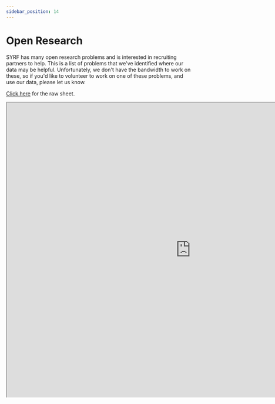 ```yaml
---
sidebar_position: 14
---
```




# Open Research

SYRF has many open research problems and is interested in recruiting partners to help.
This is a list of problems that we've identified where our data may be helpful.
Unfortunately, we don't have the bandwidth to work on these, so if you'd like to volunteer to work on one
of these problems, and use our data, please let us know.

[Click here](https://docs.google.com/spreadsheets/d/1z8BeIdkwlA_vDgYxCTBH7Gir5MIDM98eLgxQGFufC9w/edit?usp=sharing) for the raw sheet.

<iframe width="1000" height="800" src='https://docs.google.com/spreadsheets/d/1z8BeIdkwlA_vDgYxCTBH7Gir5MIDM98eLgxQGFufC9w/edit?usp=sharing'></iframe>